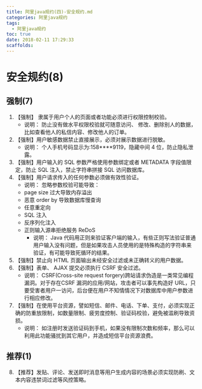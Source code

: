 ```yaml
---
title: 阿里java规约(四)-安全规约.md
categories: 阿里java规约
tags:
  - 阿里java规约
toc: true
date: 2018-02-11 17:29:33
scaffolds:
---
```

# 安全规约(8)
## 强制(7)
1. 【强制】 隶属于用户个人的页面或者功能必须进行权限控制校验。
    * 说明： 防止没有做水平权限校验就可随意访问、 修改、删除别人的数据，比如查看他人的私信内容、修改他人的订单。
2. 【强制】用户敏感数据禁止直接展示，必须对展示数据进行脱敏。
    * 说明： 个人手机号码显示为:158****9119，隐藏中间 4 位，防止隐私泄露。
3. 【强制】用户输入的 SQL 参数严格使用参数绑定或者 METADATA 字段值限定，防止 SQL 注入，禁止字符串拼接 SQL 访问数据库。
4. 【强制】用户请求传入的任何参数必须做有效性验证。
    * 说明： 忽略参数校验可能导致：
    * page size 过大导致内存溢出
    * 恶意 order by 导致数据库慢查询
    * 任意重定向
    * SQL 注入
    * 反序列化注入
    * 正则输入源串拒绝服务 ReDoS
        * 说明： Java 代码用正则来验证客户端的输入，有些正则写法验证普通用户输入没有问题，但是如果攻击人员使用的是特殊构造的字符串来验证，有可能导致死循环的结果。
5. 【强制】禁止向 HTML 页面输出未经安全过滤或未正确转义的用户数据。
6. 【强制】表单、 AJAX 提交必须执行 CSRF 安全过滤。
    * 说明： CSRF(Cross-site request forgery)跨站请求伪造是一类常见编程漏洞。对于存在CSRF 漏洞的应用/网站，攻击者可以事先构造好 URL，只要受害者用户一访问，后台便在用户不知情情况下对数据库中用户参数进行相应修改。
7. 【强制】在使用平台资源，譬如短信、邮件、电话、下单、支付，必须实现正确的防重放限制，如数量限制、疲劳度控制、验证码校验，避免被滥刷导致资损。
    * 说明： 如注册时发送验证码到手机，如果没有限制次数和频率，那么可以利用此功能骚扰到其它用户，并造成短信平台资源浪费。

## 推荐(1)
8. 【推荐】发贴、评论、发送即时消息等用户生成内容的场景必须实现防刷、文本内容违禁词过滤等风控策略。